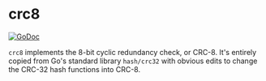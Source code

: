 # crc8

[![GoDoc](https://godoc.org/github.com/go-daq/crc8?status.svg)](https://godoc.org/github.com/go-daq/crc8)

`crc8` implements the 8-bit cyclic redundancy check, or CRC-8.
It's entirely copied from Go's standard library `hash/crc32` with obvious edits to change the CRC-32 hash functions into CRC-8.

